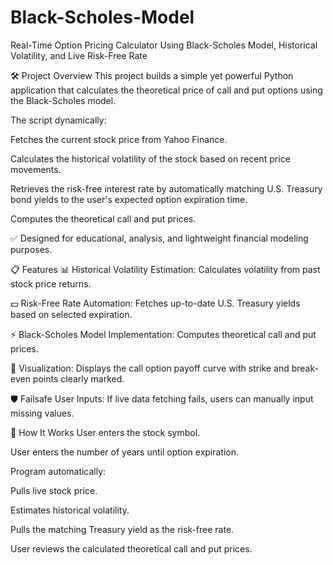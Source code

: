 # Black-Scholes-Model
Real-Time Option Pricing Calculator
Using Black-Scholes Model, Historical Volatility, and Live Risk-Free Rate

🛠 Project Overview
This project builds a simple yet powerful Python application that calculates the theoretical price of call and put options using the Black-Scholes model.

The script dynamically:

  Fetches the current stock price from Yahoo Finance.

  Calculates the historical volatility of the stock based on recent price movements.

  Retrieves the risk-free interest rate by automatically matching U.S. Treasury bond yields to the user's expected option expiration time.

  Computes the theoretical call and put prices.



✅ Designed for educational, analysis, and lightweight financial modeling purposes.

📋 Features
📊 Historical Volatility Estimation: Calculates volatility from past stock price returns.

💵 Risk-Free Rate Automation: Fetches up-to-date U.S. Treasury yields based on selected expiration.

⚡ Black-Scholes Model Implementation: Computes theoretical call and put prices.

🧮 Visualization: Displays the call option payoff curve with strike and break-even points clearly marked.

🛡️ Failsafe User Inputs: If live data fetching fails, users can manually input missing values.

🧩 How It Works
User enters the stock symbol.

User enters the number of years until option expiration.

Program automatically:

Pulls live stock price.

Estimates historical volatility.

Pulls the matching Treasury yield as the risk-free rate.

User reviews the calculated theoretical call and put prices.
